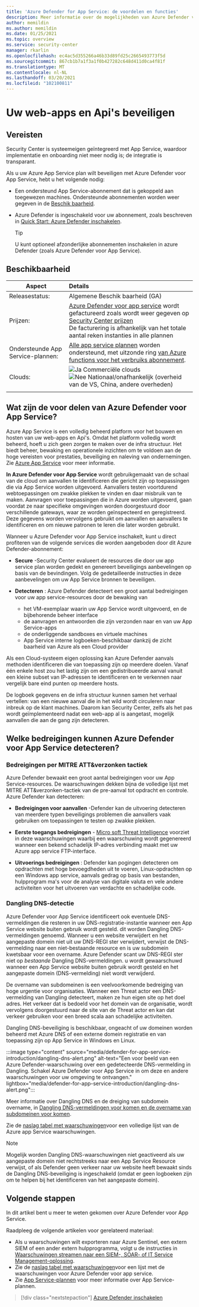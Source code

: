 ```yaml
---
title: 'Azure Defender for App Service: de voordelen en functies'
description: Meer informatie over de mogelijkheden van Azure Defender voor App Service en hoe u deze functie inschakelt voor uw abonnement
author: memildin
ms.author: memildin
ms.date: 01/25/2021
ms.topic: overview
ms.service: security-center
manager: rkarlin
ms.openlocfilehash: ec4ac5d355266a46b33d89fd25c2665493773f5d
ms.sourcegitcommit: 867cb1b7a1f3a1f0b427282c648d411d0ca4f81f
ms.translationtype: MT
ms.contentlocale: nl-NL
ms.lasthandoff: 03/20/2021
ms.locfileid: "102100811"
---
```

# <a name="protect-your-web-apps-and-apis"></a>Uw web-apps en Api's beveiligen

## <a name="prerequisites"></a>Vereisten

Security Center is systeemeigen geïntegreerd met App Service, waardoor implementatie en onboarding niet meer nodig is; de integratie is transparant.

Als u uw Azure App Service plan wilt beveiligen met Azure Defender voor App Service, hebt u het volgende nodig:

- Een ondersteund App Service-abonnement dat is gekoppeld aan toegewezen machines. Ondersteunde abonnementen worden weer gegeven in de [Beschik baarheid](#availability).

- Azure Defender is ingeschakeld voor uw abonnement, zoals beschreven in [Quick Start: Azure Defender inschakelen](enable-azure-defender.md).

    > [!TIP]
    > U kunt optioneel afzonderlijke abonnementen inschakelen in azure Defender (zoals Azure Defender voor App Service).

## <a name="availability"></a>Beschikbaarheid

| Aspect                       | Details                                                                                                                                                                                        |
|------------------------------|:-----------------------------------------------------------------------------------------------------------------------------------------------------------------------------------------------|
| Releasestatus:               | Algemene Beschik baarheid (GA)                                                                                                                                                                      |
| Prijzen:                     | [Azure Defender voor app service](azure-defender.md) wordt gefactureerd zoals wordt weer gegeven op [Security Center prijzen](https://azure.microsoft.com/pricing/details/security-center/)<br>De facturering is afhankelijk van het totale aantal reken instanties in alle plannen       |
| Ondersteunde App Service-plannen: | [Alle app service plannen](https://azure.microsoft.com/pricing/details/app-service/plans/) worden ondersteund, met uitzonde ring [van Azure functions voor het verbruiks abonnement](../azure-functions/functions-scale.md). |
| Clouds:                      | ![Ja](./media/icons/yes-icon.png) Commerciële clouds<br>![Nee](./media/icons/no-icon.png) Nationaal/onafhankelijk (overheid van de VS, China, andere overheden)                                                     |
|                              |                                                                                                                                                                                                |

## <a name="what-are-the-benefits-of-azure-defender-for-app-service"></a>Wat zijn de voor delen van Azure Defender voor App Service?

Azure App Service is een volledig beheerd platform voor het bouwen en hosten van uw web-apps en Api's. Omdat het platform volledig wordt beheerd, hoeft u zich geen zorgen te maken over de infra structuur. Het biedt beheer, bewaking en operationele inzichten om te voldoen aan de hoge vereisten voor prestaties, beveiliging en naleving van ondernemingen. Zie [Azure App Service](https://azure.microsoft.com/services/app-service/) voor meer informatie.

**In Azure Defender voor App Service** wordt gebruikgemaakt van de schaal van de cloud om aanvallen te identificeren die gericht zijn op toepassingen die via App Service worden uitgevoerd. Aanvallers testen voortdurend webtoepassingen om zwakke plekken te vinden en daar misbruik van te maken. Aanvragen voor toepassingen die in Azure worden uitgevoerd, gaan voordat ze naar specifieke omgevingen worden doorgestuurd door verschillende gateways, waar ze worden geïnspecteerd en geregistreerd. Deze gegevens worden vervolgens gebruikt om aanvallen en aanvallers te identificeren en om nieuwe patronen te leren die later worden gebruikt.

Wanneer u Azure Defender voor App Service inschakelt, kunt u direct profiteren van de volgende services die worden aangeboden door dit Azure Defender-abonnement:

- **Secure** -Security Center evalueert de resources die door uw app service plan worden gedekt en genereert beveiligings aanbevelingen op basis van de bevindingen. Volg de gedetailleerde instructies in deze aanbevelingen om uw App Service bronnen te beveiligen.

- **Detecteren** : Azure Defender detecteert een groot aantal bedreigingen voor uw app service-resources door de bewaking van
    - het VM-exemplaar waarin uw App Service wordt uitgevoerd, en de bijbehorende beheer interface
    - de aanvragen en antwoorden die zijn verzonden naar en van uw App Service-apps
    - de onderliggende sandboxes en virtuele machines
    - App Service interne logboeken-beschikbaar dankzij de zicht baarheid van Azure als een Cloud provider

Als een Cloud-systeem eigen oplossing kan Azure Defender aanvals methoden identificeren die van toepassing zijn op meerdere doelen. Vanaf één enkele host zou het lastig zijn om een gedistribueerde aanval vanuit een kleine subset van IP-adressen te identificeren en te verkennen naar vergelijk bare eind punten op meerdere hosts.

De logboek gegevens en de infra structuur kunnen samen het verhaal vertellen: van een nieuwe aanval die in het wild wordt circuleren naar inbreuk op de klant machines. Daarom kan Security Center, zelfs als het pas wordt geïmplementeerd nadat een web-app al is aangetast, mogelijk aanvallen die aan de gang zijn detecteren.


## <a name="what-threats-can-azure-defender-for-app-service-detect"></a>Welke bedreigingen kunnen Azure Defender voor App Service detecteren?

### <a name="threats-by-mitre-attck-tactics"></a>Bedreigingen per MITRE ATT&verzonken tactiek

Azure Defender bewaakt een groot aantal bedreigingen voor uw App Service-resources. De waarschuwingen dekken bijna de volledige lijst met MITRE ATT&verzonken-tactiek van de pre-aanval tot opdracht en controle. Azure Defender kan detecteren:

- **Bedreigingen voor aanvallen** -Defender kan de uitvoering detecteren van meerdere typen beveiligings problemen die aanvallers vaak gebruiken om toepassingen te testen op zwakke plekken.

- **Eerste toegangs bedreigingen**  -  [Micro soft Threat Intelligence](https://go.microsoft.com/fwlink/?linkid=2128684) voorziet in deze waarschuwingen waarbij een waarschuwing wordt gegenereerd wanneer een bekend schadelijk IP-adres verbinding maakt met uw Azure app service FTP-interface.

- **Uitvoerings bedreigingen** : Defender kan pogingen detecteren om opdrachten met hoge bevoegdheden uit te voeren, Linux-opdrachten op een Windows app service, aanvals gedrag op basis van bestanden, hulpprogram ma's voor de analyse van digitale valuta en vele andere activiteiten voor het uitvoeren van verdachte en schadelijke code.

### <a name="dangling-dns-detection"></a>Dangling DNS-detectie

Azure Defender voor App Service identificeert ook eventuele DNS-vermeldingen die resteren in uw DNS-registratie-instantie wanneer een App Service website buiten gebruik wordt gesteld. dit worden Dangling DNS-vermeldingen genoemd. Wanneer u een website verwijdert en het aangepaste domein niet uit uw DNS-REGI ster verwijdert, verwijst de DNS-vermelding naar een niet-bestaande resource en is uw subdomein kwetsbaar voor een overname. Azure Defender scant uw DNS-REGI ster niet op *bestaande* Dangling DNS-vermeldingen. u wordt gewaarschuwd wanneer een App Service website buiten gebruik wordt gesteld en het aangepaste domein (DNS-vermelding) niet wordt verwijderd.

De overname van subdomeinen is een veelvoorkomende bedreiging van hoge urgentie voor organisaties. Wanneer een Threat actor een DNS-vermelding van Dangling detecteert, maken ze hun eigen site op het doel adres. Het verkeer dat is bedoeld voor het domein van de organisatie, wordt vervolgens doorgestuurd naar de site van de Threat actor en kan dat verkeer gebruiken voor een breed scala aan schadelijke activiteiten.

Dangling DNS-beveiliging is beschikbaar, ongeacht of uw domeinen worden beheerd met Azure DNS of een externe domein registratie en van toepassing zijn op App Service in Windows en Linux.

:::image type="content" source="media/defender-for-app-service-introduction/dangling-dns-alert.png" alt-text="Een voor beeld van een Azure Defender-waarschuwing over een gedetecteerde DNS-vermelding in Dangling. Schakel Azure Defender voor App Service in om deze en andere waarschuwingen voor uw omgeving te ontvangen." lightbox="media/defender-for-app-service-introduction/dangling-dns-alert.png":::

Meer informatie over Dangling DNS en de dreiging van subdomein overname, in [Dangling DNS-vermeldingen voor komen en de overname van subdomeinen voor komen](../security/fundamentals/subdomain-takeover.md).

Zie de [naslag tabel met waarschuwingen](alerts-reference.md#alerts-azureappserv)voor een volledige lijst van de Azure app Service waarschuwingen.

> [!NOTE]
> Mogelijk worden Dangling DNS-waarschuwingen niet geactiveerd als uw aangepaste domein niet rechtstreeks naar een App Service Resource verwijst, of als Defender geen verkeer naar uw website heeft bewaakt sinds de Dangling DNS-beveiliging is ingeschakeld (omdat er geen logboeken zijn om te helpen bij het identificeren van het aangepaste domein).

## <a name="next-steps"></a>Volgende stappen

In dit artikel bent u meer te weten gekomen over Azure Defender voor App Service. 

Raadpleeg de volgende artikelen voor gerelateerd materiaal: 

- Als u waarschuwingen wilt exporteren naar Azure Sentinel, een extern SIEM of een ander extern hulpprogramma, volgt u de instructies in [Waarschuwingen streamen naar een SIEM-, SOAR- of IT Service Management-oplossing](export-to-siem.md).
- Zie de [naslag tabel met waarschuwingen](alerts-reference.md#alerts-azureappserv)voor een lijst met de waarschuwingen voor Azure Defender voor app service.
- Zie [App Service-plannen](https://azure.microsoft.com/pricing/details/app-service/plans/) voor meer informatie over App Service-plannen.
> [!div class="nextstepaction"]
> [Azure Defender inschakelen](enable-azure-defender.md)